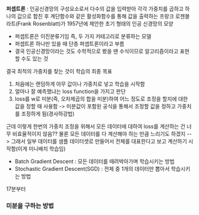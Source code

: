 
**퍼셉트론** : 인공신경망의 구성요소로서 다수의 값을 입력받아 각각 가중치를 곱하고 하나의 값으로 합친 후 계단함수와 같은 활성화함수를 통해 값을 출력하는 프랑크 로젠블라트(Frank Rosenblatt)가 1957년에 제안한 초기 형태의 인공 신경망의 모양
- 퍼셉트론은 이진분류기임 즉, 두 가지 카테고리로 분류하는 모델
- 퍼셉트론 하나만 있을 때 단층 퍼셉트론이라고 부름
- 결국 인공신경망이라는 것도 수학적으로 봤을 땐 수식이므로 알고리즘이라고 표현할 수도 있는 것

결국 최적의 가중치를 찾는 것이 학습의 최종 목표
1. 처음에는 랜덤하게 아무 값이나 가중치로 넣고 학습을 시작함
2. 얼마나 잘 예측했냐는 loss function을 가지고 판단
3. loss를 w로 미분(즉, 오차제곱의 합을 미분)하여 어느 정도로 조정을 할지에 대한 값을 정할 때 사용함 -> 미분값이 포함된 공식을 통해서 조정할 값을 정하고 가중치를 조정하게 됨(경사하강법)

근데 이렇게 한번의 가중치 조정을 위해서 모든 데이터에 대하여 loss를 계산하는 건 너무 비효율적이지 않음?? 물론 모든 데이터를 다 계산해야 하는 만큼 느리기도 하겠지
--> 그래서 일부 데이터를 샘플 데이터셋로 만들어서 전체를 대표한다고 보고 계산하기 시작함(이게 미니배치 학습임)
- Batch Gradient Descent : 모든 데이터를 때려박아가며 학습시키는 방법
- Stochastic Gradient Descent(SGD) : 전체 중 1개의 데이터만 뽑아서 학습시키는 방법

17분부터
### 미분을 구하는 방법



